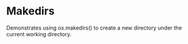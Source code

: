 # Makedirs

Demonstrates using os.makedirs() to create a new directory
under the current working directory.